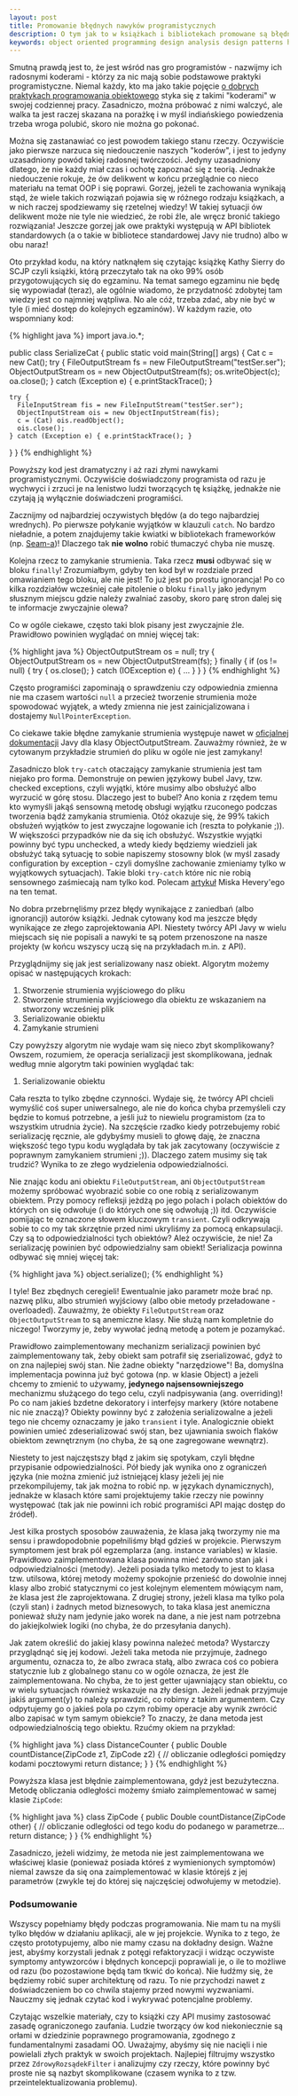 ```yaml
---
layout: post
title: Promowanie błędnych nawyków programistycznych
description: O tym jak to w książkach i bibliotekach promowane są błędne zwyczaje programistyczne i jak starać się ich unikać.
keywords: object oriented programming design analysis design patterns high cohesion low coupling
---
```

Smutną prawdą jest to, że jest wśród nas gro programistów - nazwijmy ich radosnymi koderami - którzy
za nic mają sobie podstawowe praktyki programistyczne. Niemal każdy, kto ma jako takie
pojęcie [o dobrych praktykach programowania obiektowego](http://michalorman.pl/blog/2010/01/programisci-obiektowi-a-programisci-obiektowi)
styka się z takimi "koderami" w swojej codziennej pracy. Zasadniczo, można próbować z nimi
walczyć, ale walka ta jest raczej skazana na porażkę i w myśl indiańskiego powiedzenia
trzeba wroga polubić, skoro nie można go pokonać.

Można się zastanawiać co jest powodem takiego stanu rzeczy. Oczywiście jako pierwsze
narzuca się niedouczenie naszych "koderów", i jest to jedyny uzasadniony powód
takiej radosnej twórczości. Jedyny uzasadniony dlatego, że nie każdy miał czas i ochotę
zapoznać się z teorią. Jednakże niedouczenie rokuje, że ów delikwent w końcu przeglądnie co nieco
materiału na temat OOP i się poprawi. Gorzej, jeżeli te zachowania wynikają stąd, że wiele takich
rozwiązań pojawia się w różnego rodzaju książkach, a w nich raczej spodziewamy
się rzetelnej wiedzy! W takiej sytuacji ów delikwent może nie tyle nie wiedzieć,
że robi źle, ale wręcz bronić takiego rozwiązania! Jeszcze gorzej jak owe praktyki
występują w API bibliotek standardowych (a o takie w bibliotece standardowej
Javy nie trudno) albo w obu naraz!

Oto przykład kodu, na który natknąłem się czytając książkę Kathy Sierry do SCJP
czyli książki, którą przeczytało tak na oko 99% osób przygotowujących się do egzaminu.
Na temat samego egzaminu nie będę się wypowiadał (teraz), ale ogólnie wiadomo, że przydatność
zdobytej tam wiedzy jest co najmniej wątpliwa. No ale cóż, trzeba zdać, aby nie być w tyle
(i mieć dostęp do kolejnych egzaminów).
W każdym razie, oto wspomniany kod:

{% highlight java %}
import java.io.*;

public class SerializeCat {
  public static void main(String[] args) {
    Cat c = new Cat();
    try {
      FileOutputStream fs = new FileOutputStream("testSer.ser");
      ObjectOutputStream os = new ObjectOutputStream(fs);
      os.writeObject(c);
      oa.close();
    } catch (Exception e) { e.printStackTrace(); }

    try {
      FileInputStream fis = new FileInputStream("testSer.ser");
      ObjectInputStream ois = new ObjectInputStream(fis);
      c = (Cat) ois.readObject();
      ois.close();
    } catch (Exception e) { e.printStackTrace(); }
  }
}
{% endhighlight %}

Powyższy kod jest dramatyczny i aż razi złymi nawykami programistycznymi. Oczywiście
doświadczony programista od razu je wychwyci i zrzuci je na lenistwo ludzi tworzących
tę książkę, jednakże nie czytają ją wyłącznie doświadczeni programiści.

Zacznijmy od najbardziej oczywistych błędów (a do tego najbardziej wrednych). Po pierwsze
połykanie wyjątków w klauzuli ``catch``. No bardzo nieładnie, a potem znajdujemy takie kwiatki
w bibliotekach frameworków (np. [Seam-a](http://michalorman.pl/blog/2009/12/zdradziecki-zielony-pasek-podczas-testow-integracyjnych-w-seam/))!
Dlaczego tak **nie wolno** robić tłumaczyć chyba nie muszę.

Kolejna rzecz to zamykanie strumienia. Taka rzecz **musi** odbywać się w bloku
``finally``! Zrozumiałbym, gdyby ten kod był w rozdziale przed omawianiem tego bloku,
ale nie jest! To już jest po prostu ignorancja! Po co kilka rozdziałów wcześniej całe
pitolenie o bloku ``finally`` jako jedynym słusznym miejscu gdzie należy zwalniać zasoby,
skoro parę stron dalej się te informacje zwyczajnie olewa?

Co w ogóle ciekawe, często taki blok pisany jest zwyczajnie źle. Prawidłowo powinien
wyglądać on mniej więcej tak:

{% highlight java %}
ObjectOutputStream os = null;
try {
  ObjectOutputStream os = new ObjectOutputStream(fs);
} finally {
  if (os != null) {
    try {
      os.close();
    } catch (IOException e) { ... }
  }
}
{% endhighlight %}

Często programiści zapominają o sprawdzeniu czy odpowiednia zmienna nie ma czasem
wartości ``null`` a przecież tworzenie strumienia może spowodować wyjątek, a wtedy
zmienna nie jest zainicjalizowana i dostajemy ``NullPointerException``.

Co ciekawe takie błędne zamykanie strumienia występuje nawet w [oficjalnej dokumentacji](http://java.sun.com/j2se/1.4.2/docs/api/java/io/ObjectOutputStream.html)
Javy dla klasy ObjectOutputStream. Zauważmy również, że w cytowanym przykładzie
strumień do pliku w ogóle nie jest zamykany!

Zasadniczo blok ``try-catch`` otaczający zamykanie strumienia jest tam niejako
pro forma. Demonstruje on pewien językowy bubel Javy, tzw. checked exceptions, czyli
wyjątki, które musimy albo obsłużyć albo wyrzucić w górę stosu. Dlaczego jest to bubel?
Ano konia z rzędem temu kto wymyśli jakąś sensowną metodę obsługi wyjątku rzuconego
podczas tworzenia bądź zamykania strumienia. Otóż okazuje się, że 99% takich obsłużeń
wyjątków to jest zwyczajne logowanie ich (reszta to połykanie ;)). W większości przypadków
nie da się ich obsłużyć. Wszystkie wyjątki powinny być typu unchecked, a wtedy kiedy będziemy wiedzieli jak obsłużyć
taką sytuację to sobie napiszemy stosowny blok (w myśl zasady configuration by exception - czyli
domyślne zachowanie zmieniamy tylko w wyjątkowych sytuacjach). Takie bloki ``try-catch`` które nic
nie robią sensownego zaśmiecają nam tylko kod. Polecam [artykuł](http://misko.hevery.com/2009/09/16/checked-exceptions-i-love-you-but-you-have-to-go/)
Miska Hevery'ego na ten temat.

No dobra przebrnęliśmy przez błędy wynikające z zaniedbań (albo ignorancji) autorów
książki. Jednak cytowany kod ma jeszcze błędy wynikające ze złego zaprojektowania API.
Niestety twórcy API Javy w wielu miejscach się nie popisali a nawyki te są
potem przenoszone na nasze projekty (w końcu wszyscy uczą się na przykładach m.in. z API).

Przyglądnijmy się jak jest serializowany nasz obiekt. Algorytm możemy opisać w następujących
krokach:

1. Stworzenie strumienia wyjściowego do pliku
2. Stworzenie strumienia wyjściowego dla obiektu ze wskazaniem na stworzony wcześniej plik
3. Serializowanie obiektu
4. Zamykanie strumieni

Czy powyższy algorytm nie wydaje wam się nieco zbyt skomplikowany? Owszem, rozumiem, że
operacja serializacji jest skomplikowana, jednak według mnie algorytm taki powinien wyglądać
tak:

1. Serializowanie obiektu

Cała reszta to tylko zbędne czynności. Wydaje się, że twórcy API chcieli wymyślić coś
super uniwersalnego, ale nie do końca chyba przemyśleli czy będzie to komuś potrzebne, a
jeśli już to niewielu programistom (za to wszystkim utrudnia życie).
Na szczęście rzadko kiedy potrzebujemy robić
serializację ręcznie, ale gdybyśmy musieli to głowę daję, że znaczna większość tego
typu kodu wyglądała by tak jak zacytowany (oczywiście z poprawnym zamykaniem strumieni ;)).
Dlaczego zatem musimy się tak trudzić? Wynika to ze złego wydzielenia odpowiedzialności.

Nie znając kodu ani obiektu ``FileOutputStream``, ani ``ObjectOutputStream`` możemy
spróbować wyobrazić sobie co one robią z serializowanym obiektem. Przy pomocy refleksji
jeżdżą po jego polach i polach obiektów do których on się odwołuje (i do których one się
odwołują ;)) itd. Oczywiście pomijając te oznaczone słowem kluczowym ``transient``.
Czyli odkrywają sobie to co my tak skrzętnie przed nimi ukryliśmy za pomocą
enkapsulacji. Czy są to odpowiedzialności tych obiektów? Ależ oczywiście, że nie!
Za serializację powinien być odpowiedzialny sam obiekt! Serializacja powinna
odbywać się mniej więcej tak:

{% highlight java %}
object.serialize();
{% endhighlight %}

I tyle! Bez zbędnych ceregieli! Ewentualnie jako parametr może brać np. nazwę pliku,
albo strumień wyjściowy (albo obie metody przeładowane - overloaded).
Zauważmy, że obiekty ``FileOutputStream`` oraz
``ObjectOutputStream`` to są anemiczne klasy. Nie służą nam kompletnie do niczego!
Tworzymy je, żeby wywołać jedną metodę a potem je pozamykać.

Prawidłowo zaimplementowany mechanizm serializacji powinien być zaimplementowany
tak, żeby obiekt sam potrafił się zserializować, gdyż to on zna najlepiej swój
stan. Nie żadne obiekty "narzędziowe"! Ba, domyślna implementacja powinna już być
gotowa (np. w klasie Object) a jeżeli chcemy to zmienić to używamy, **jedynego
najsensowniejszego** mechanizmu służącego do tego celu, czyli nadpisywania (ang. overriding)!
Po co nam jakieś bzdetne dekoratory i interfejsy markery (które notabene nic nie
znaczą)? Obiekty powinny być z założenia serializowalne
a jeżeli tego nie chcemy oznaczamy je jako ``transient`` i tyle. Analogicznie
obiekt powinien umieć zdeserializować swój stan, bez ujawniania swoich flaków
obiektom zewnętrznym (no chyba, że są one zagregowane wewnątrz).

Niestety to jest najczęstszy błąd z jakim się spotykam, czyli błędne przypisanie
odpowiedzialności. Pół biedy jak wynika ono z ograniczeń języka (nie można zmienić już
istniejącej klasy jeżeli jej nie przekompilujemy, tak jak można to robić np. w językach
dynamicznych), jednakże w klasach które sami projektujemy takie rzeczy nie powinny
występować (tak jak nie powinni ich robić programiści API mając dostęp do źródeł).

Jest kilka prostych sposobów zauważenia, że klasa jaką tworzymy nie ma sensu i
prawdopodobnie popełniliśmy błąd gdzieś w projekcie. Pierwszym symptomem jest brak pól
egzemplarza (ang. instance variables) w klasie. Prawidłowo zaimplementowana klasa powinna mieć
zarówno stan jak i odpowiedzialności (metody). Jeżeli posiada tylko metody to jest to klasa tzw. utilsowa, której
metody możemy spokojnie przenieść do dowolnie innej klasy albo zrobić statycznymi
co jest kolejnym elementem mówiącym nam, że klasa jest źle zaprojektowana. Z drugiej
strony, jeżeli klasa ma tylko pola (czyli stan) i żadnych metod biznesowych, to taka
klasa jest anemiczna ponieważ służy nam jedynie jako worek na dane, a nie jest nam
potrzebna do jakiejkolwiek logiki (no chyba, że do przesyłania danych).

Jak zatem określić do jakiej klasy powinna należeć metoda? Wystarczy przyglądnąć
się jej kodowi. Jeżeli taka metoda nie przyjmuje, żadnego argumentu, oznacza to, że
albo zwraca stałą, albo zwraca coś co pobiera statycznie lub z globalnego stanu co w ogóle oznacza, że jest
źle zaimplementowana. No chyba, że to jest getter ujawniający stan obiektu, co w wielu sytuacjach
również wskazuje na zły design. Jeżeli jednak przyjmuje jakiś argument(y) to należy sprawdzić,
co robimy z takim argumentem. Czy odpytujemy go o jakieś pola po czym robimy operacje
aby wynik zwrócić albo zapisać w tym samym obiekcie? To znaczy, że dana metoda jest odpowiedzialnością
tego obiektu. Rzućmy okiem na przykład:

{% highlight java %}
class DistanceCounter {
  public Double countDistance(ZipCode z1, ZipCode z2) {
    // obliczanie odległości pomiędzy kodami pocztowymi
    return distance;
  }
}
{% endhighlight %}

Powyższa klasa jest błędnie zaimplementowana, gdyż jest bezużyteczna. Metodę
obliczania odległości możemy śmiało zaimplementować w samej klasie ``ZipCode``:

{% highlight java %}
class ZipCode {
  public Double countDistance(ZipCode other) {
    // obliczanie odległości od tego kodu do podanego w parametrze...
    return distance;
  }
}
{% endhighlight %}

Zasadniczo, jeżeli widzimy, że metoda nie jest zaimplementowana we właściwej klasie
(ponieważ posiada któreś z wymienionych symptomów) niemal zawsze da się ona zaimplementować
w klasie którejś z jej parametrów (zwykle tej do której się najczęściej odwołujemy w metodzie).

### Podsumowanie

Wszyscy popełniamy błędy podczas programowania. Nie mam tu na myśli tylko błędów
w działaniu aplikacji, ale w jej projekcie. Wynika to z tego, że często prototypujemy,
albo nie mamy czasu na dokładny design. Ważne jest, abyśmy korzystali jednak z potęgi
refaktoryzacji i widząc oczywiste symptomy antywzorców i błędnych koncepcji poprawiali
je, o ile to możliwe od razu (bo pozostawione będą tam tkwić do końca). Nie łudźmy się,
że będziemy robić super architekturę od razu. To nie przychodzi nawet z doświadczeniem
bo co chwila stajemy przed nowymi wyzwaniami. Nauczmy się jednak czytać kod i wykrywać
potencjalne problemy.

Czytając wszelkie materiały, czy to książki czy API musimy zastosować zasadę
ograniczonego zaufania. Ludzie tworzący ów kod niekoniecznie są orłami w dziedzinie
poprawnego programowania, zgodnego z fundamentalnymi zasadami OO. Uważajmy, abyśmy
się nie nacięli i nie powielali złych praktyk w swoich projektach. Najlepiej filtrujmy
wszystko przez ``ZdrowyRozsądekFilter`` i analizujmy czy rzeczy, które powinny być
proste nie są nazbyt skomplikowane (czasem wynika to z tzw. przeintelektualizowania
problemu).